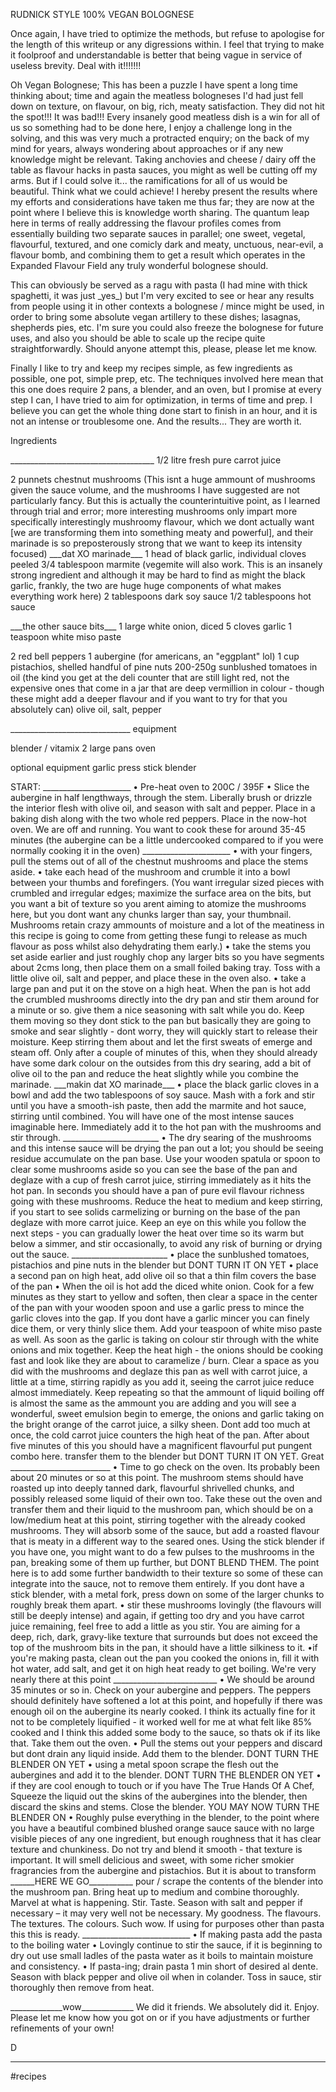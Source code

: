 <!--
From: https://pastebin.com/i1XjZuAg
Via: https://twitter.com/David_Rudnick/status/1245769450453962753
-->

RUDNICK STYLE 100% VEGAN BOLOGNESE

Once again, I have tried to optimize the methods, but refuse to apologise for the length of this writeup or any digressions within. I feel that trying to make it foolproof and understandable is better that being vague in service of useless brevity. Deal with it!!!!!!!

Oh Vegan Bolognese; This has been a puzzle I have spent a long time thinking about; time and again the meatless bologneses I'd had just fell down on texture, on flavour, on big, rich, meaty satisfaction. They did not hit the spot!!! It was bad!!! Every insanely good meatless dish is a win for all of us so something had to be done here, I enjoy a challenge long in the solving, and this was very much a protracted enquiry; on the back of my mind for years, always wondering about approaches or if any new knowledge might be relevant. Taking anchovies and cheese / dairy off the table as flavour hacks in pasta sauces, you might as well be cutting off my arms. But if I could solve it... the ramifications for all of us would be beautiful. Think what we could achieve! I hereby present the results where my efforts and considerations have taken me thus far; they are now at the point where I believe this is knowledge worth sharing. The quantum leap here in terms of really addressing the flavour profiles comes from essentially building two separate sauces in parallel; one sweet, vegetal, flavourful, textured, and one comicly dark and meaty, unctuous, near-evil, a flavour bomb, and combining them to get a result which operates in the Expanded Flavour Field any truly wonderful bolognese should.

This can obviously be served as a ragu with pasta (I had mine with thick spaghetti, it was just \_yes\_) but I'm very excited to see or hear any results from people using it in other contexts a bolognese / mince might be used, in order to bring some absolute vegan artillery to these dishes; lasagnas, shepherds pies, etc. I'm sure you could also freeze the bolognese for future uses, and also you should be able to scale up the recipe quite straightforwardly. Should anyone attempt this, please, please let me know.

Finally I like to try and keep my recipes simple, as few ingredients as possible, one pot, simple prep, etc. The techniques involved here mean that this one does require 2 pans, a blender, and an oven, but I promise at every step I can, I have tried to aim for optimization, in terms of time and prep. I believe you can get the whole thing done start to finish in an hour, and it is not an intense or troublesome one. And the results... They are worth it.



Ingredients

\_\_\_\_\_\_\_\_\_\_\_\_\_\_\_\_\_\_\_\_\_\_\_\_\_\_\_\_\_\_\_\_\_\_\_\_
1/2 litre fresh pure carrot juice

2 punnets chestnut mushrooms
(This isnt a huge ammount of mushrooms given the sauce volume, and the mushrooms I have suggested are not particularly fancy. But this is actually the counterintuitive point, as I learned through trial and error; more interesting mushrooms only impart more specifically interestingly mushroomy flavour, which we dont actually want \[we are transforming them into something meaty and powerful\], and their marinade is so preposterously strong that we want to keep its intensity focused)
\_\_\_dat XO marinade\_\_\_
1 head of black garlic, individual cloves peeled
3/4 tablespoon marmite (vegemite will also work. This is an insanely strong ingredient and although it may be hard to find as might the black garlic, frankly, the two are huge huge components of what makes everything work here)
2 tablespoons dark soy sauce
1/2 tablespoons hot sauce

\_\_\_the other sauce bits\_\_\_
1 large white onion, diced
5 cloves garlic
1 teaspoon white miso paste

2 red bell peppers
1 aubergine (for americans, an "eggplant" lol)
1 cup pistachios, shelled
handful of pine nuts
200-250g sunblushed tomatoes in oil (the kind you get at the deli counter that are still light red, not the expensive ones that come in a jar that are deep vermillion in colour - though these might add a deeper flavour and if you want to try for that you absolutely can)
olive oil, salt, pepper

\_\_\_\_\_\_\_\_\_\_\_\_\_\_\_\_\_\_\_\_\_\_\_\_\_\_\_\_\_\_
equipment

blender / vitamix
2 large pans
oven

optional equipment
garlic press
stick blender


START:
\_\_\_\_\_\_\_\_\_\_\_\_\_\_\_\_\_\_\_\_\_\_
• Pre-heat oven to 200C / 395F
• Slice the aubergine in half lengthways, through the stem. Liberally brush or drizzle the interior flesh with olive oil, and season with salt and pepper. Place in a baking dish along with the two whole red peppers. Place in the now-hot oven. We are off and running. You want to cook these for around 35-45 minutes (the aubergine can be a little undercooked compared to if you were normally cooking it in the oven)
\_\_\_\_\_\_\_\_\_\_\_\_\_\_\_\_\_\_\_\_\_\_
• with your fingers, pull the stems out of all of the chestnut mushrooms and place the stems aside.
• take each head of the mushroom and crumble it into a bowl between your thumbs and forefingers.
(You want irregular sized pieces with crumbled and irregular edges; maximize the surface area on the bits, but you want a bit of texture so you arent aiming to atomize the mushrooms here, but you dont want any chunks larger than say, your thumbnail. Mushrooms retain crazy ammounts of moisture and a lot of the meatiness in this recipe is going to come from getting these fungi to release as much flavour as poss whilst also dehydrating them early.)
• take the stems you set aside earlier and just roughly chop any larger bits so you have segments about 2cms long, then place them on a small foiled baking tray. Toss with a little olive oil, salt and pepper, and place these in the oven also.
• take a large pan and put it on the stove on a high heat. When the pan is hot add the crumbled mushrooms directly into the dry pan and stir them around for a minute or so. give them a nice seasoning with salt while you do. Keep them moving so they dont stick to the pan but basically they are going to smoke and sear slightly - dont worry, they will quickly start to release their moisture. Keep stirring them about and let the first sweats of emerge and steam off. Only after a couple of minutes of this, when they should already have some dark colour on the outsides from this dry searing, add a bit of olive oil to the pan and reduce the heat slightly while you combine the marinade.
\_\_\_makin dat XO marinade\_\_\_
• place the black garlic cloves in a bowl and add the two tablespoons of soy sauce. Mash with a fork and stir until you have a smooth-ish paste, then add the marmite and hot sauce, stirring until combined. You will have one of the most intense sauces imaginable here. Immediately add it to the hot pan with the mushrooms and stir through.
\_\_\_\_\_\_\_\_\_\_\_\_\_\_\_\_\_\_\_\_\_\_\_\_
• The dry searing of the mushrooms and this intense sauce will be drying the pan out a lot; you should be seeing residue accumulate on the pan base. Use your wooden spatula or spoon to clear some mushrooms aside so you can see the base of the pan and deglaze with a cup of fresh carrot juice, stirring immediately as it hits the hot pan. In seconds you should have a pan of pure evil flavour richness going with these mushrooms. Reduce the heat to medium and keep stirring, if you start to see solids carmelizing or burning on the base of the pan deglaze with more carrot juice. Keep an eye on this while you follow the next steps - you can gradually lower the heat over time so its warm but below a simmer, and stir occasionally, to avoid any risk of burning or drying out the sauce.
\_\_\_\_\_\_\_\_\_\_\_\_\_\_\_\_\_\_\_\_\_\_\_\_
• place the sunblushed tomatoes, pistachios and pine nuts in the blender but DONT TURN IT ON YET
• place a second pan on high heat, add olive oil so that a thin film covers the base of the pan
• When the oil is hot add the diced white onion. Cook for a few minutes as they start to yellow and soften, then clear a space in the center of the pan with your wooden spoon and use a garlic press to mince the garlic cloves into the gap. If you dont have a garlic mincer you can finely dice them, or very thinly slice them. Add your teaspoon of white miso paste as well. As soon as the garlic is taking on colour stir through with the white onions and mix together. Keep the heat high - the onions should be cooking fast and look like they are about to caramelize / burn. Clear a space as you did with the mushrooms and deglaze this pan as well with carrot juice, a little at a time, stirring rapidly as you add it, seeing the carrot juice reduce almost immediately. Keep repeating so that the ammount of liquid boiling off is almost the same as the ammount you are adding and you will see a wonderful, sweet emulsion begin to emerge, the onions and garlic taking on the bright orange of the carrot juice, a silky sheen. Dont add too much at once, the cold carrot juice counters the high heat of the pan. After about five minutes of this you should have a magnificent flavourful put pungent combo here. transfer them to the blender but DONT TURN IT ON YET. Great
\_\_\_\_\_\_\_\_\_\_\_\_\_\_\_\_\_\_\_\_\_\_\_\_\_
• Time to go check on the oven. Its probably been about 20 minutes or so at this point. The mushroom stems should have roasted up into deeply tanned dark, flavourful shrivelled chunks, and possibly released some liquid of their own too. Take these out the oven and transfer them and their liquid to the mushroom pan, which should be on a low/medium heat at this point, stirring together with the already cooked mushrooms. They will absorb some of the sauce, but add a roasted flavour that is meaty in a different way to the seared ones. Using the stick blender if you have one, you might want to do a few pulses to the mushrooms in the pan, breaking some of them up further, but DONT BLEND THEM. The point here is to add some further bandwidth to their texture so some of these can integrate into the sauce, not to remove them entirely. If you dont have a stick blender, with a metal fork, press down on some of the larger chunks to roughly break them apart.
• stir these mushrooms lovingly (the flavours will still be deeply intense) and again, if getting too dry and you have carrot juice remaining, feel free to add a little as you stir. You are aiming for a deep, rich, dark, gravy-like texture that surrounds but does not exceed the top of the mushroom bits in the pan, it should have a little silkiness to it.
•if you're making pasta, clean out the pan you cooked the onions in, fill it with hot water, add salt, and get it on high heat ready to get boiling. We're very nearly there at this point
\_\_\_\_\_\_\_\_\_\_\_\_\_\_\_\_\_\_\_\_\_\_\_\_\_\_
• We should be around 35 minutes or so in. Check on your aubergine and peppers. The peppers should definitely have softened a lot at this point, and hopefully if there was enough oil on the aubergine its nearly cooked. I think its actually fine for it not to be completely liquified - it worked well for me at what felt like 85% cooked and I think this added some body to the sauce, so thats ok if its like that. Take them out the oven.
• Pull the stems out your peppers and discard but dont drain any liquid inside. Add them to the blender. DONT TURN THE BLENDER ON YET
• using a metal spoon scrape the flesh out the aubergines and add it to the blender. DONT TURN THE BLENDER ON YET
• if they are cool enough to touch or if you have The True Hands Of A Chef, Squeeze the liquid out the skins of the aubergines into the blender, then discard the skins and stems. Close the blender. YOU MAY NOW TURN THE BLENDER ON
• Roughly pulse everything in the blender, to the point where you have a beautiful combined blushed orange sauce sauce with no large visible pieces of any one ingredient, but enough roughness that it has clear texture and chunkiness. Do not try and blend it smooth - that texture is important.
It will smell delicious and sweet, with some richer smokier fragrancies from the aubergine and pistachios. But it is about to transform
\_\_\_\_\_\_HERE WE GO\_\_\_\_\_\_\_\_\_\_\_
pour / scrape the contents of the blender into the mushroom pan. Bring heat up to medium and combine thoroughly. Marvel at what is happening. Stir. Taste. Season with salt and pepper if necessary – it may very well not be necessary.
My goodness. The flavours. The textures. The colours. Such wow. If using for purposes other than pasta this this is ready.
\_\_\_\_\_\_\_\_\_\_\_\_\_\_\_\_\_\_\_\_\_\_\_\_\_\_\_
• If making pasta add the pasta to the boiling water
• Lovingly continue to stir the sauce, if it is beginning to dry out use small ladles of the pasta water as it boils to maintain moisture and consistency.
• If pasta-ing; drain pasta 1 min short of desired al dente. Season with black pepper and olive oil when in colander. Toss in sauce, stir thoroughly then remove from heat.







\_\_\_\_\_\_\_\_\_\_\_\_\_wow\_\_\_\_\_\_\_\_\_\_\_\_\_
We did it friends. We absolutely did it. Enjoy.
Please let me know how you got on or if you have adjustments or further refinements of your own!

D

---

#recipes 